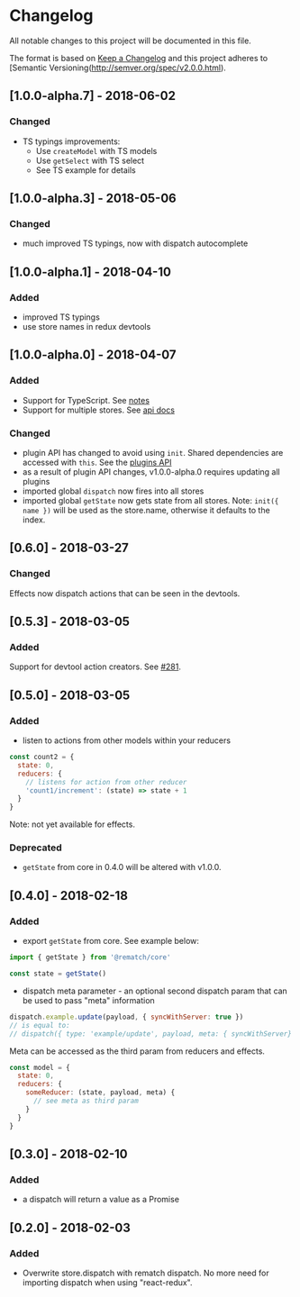 # Changelog
All notable changes to this project will be documented in this file.

The format is based on [Keep a Changelog](http://keepachangelog.com/en/1.0.0/)
and this project adheres to [Semantic Versioning(http://semver.org/spec/v2.0.0.html).

## [1.0.0-alpha.7] - 2018-06-02
### Changed
- TS typings improvements:
  - Use `createModel` with TS models
  - Use `getSelect` with TS select
  - See TS example for details

## [1.0.0-alpha.3] - 2018-05-06
### Changed
- much improved TS typings, now with dispatch autocomplete

## [1.0.0-alpha.1] - 2018-04-10
### Added
- improved TS typings
- use store names in redux devtools

## [1.0.0-alpha.0] - 2018-04-07
### Added
- Support for TypeScript. See [notes](./docs/recipes/typescript.md)
- Support for multiple stores. See [api docs](./docs/api.md)

### Changed
- plugin API has changed to avoid using `init`. Shared dependencies are accessed with `this`. See the [plugins API](./docs/pluginsApi.md)
- as a result of plugin API changes, v1.0.0-alpha.0 requires updating all plugins
- imported global `dispatch` now fires into all stores
- imported global `getState` now gets state from all stores.
  Note: `init({ name })` will be used as the store.name, otherwise it defaults to the index.

## [0.6.0] - 2018-03-27
### Changed
Effects now dispatch actions that can be seen in the devtools.

## [0.5.3] - 2018-03-05
### Added
Support for devtool action creators. See [#281](https://github.com/rematch/rematch/pull/281).

## [0.5.0] - 2018-03-05
### Added
- listen to actions from other models within your reducers

```js
const count2 = {
  state: 0,
  reducers: {
    // listens for action from other reducer
    'count1/increment': (state) => state + 1
  }
}
```

Note: not yet available for effects.

### Deprecated
- `getState` from core in 0.4.0 will be altered with v1.0.0.

## [0.4.0] - 2018-02-18
### Added
- export `getState` from core. See example below:

```js
import { getState } from '@rematch/core'

const state = getState()
```

- dispatch meta parameter - an optional second dispatch param that can be used to pass "meta" information

```js
dispatch.example.update(payload, { syncWithServer: true })
// is equal to:
// dispatch({ type: 'example/update', payload, meta: { syncWithServer} })
```

Meta can be accessed as the third param from reducers and effects.

```js
const model = {
  state: 0,
  reducers: {
    someReducer: (state, payload, meta) {
      // see meta as third param
    }
  }
}
```

## [0.3.0] - 2018-02-10
### Added
- a dispatch will return a value as a Promise

## [0.2.0] - 2018-02-03
### Added
- Overwrite store.dispatch with rematch dispatch. No more need for importing dispatch when using "react-redux".

